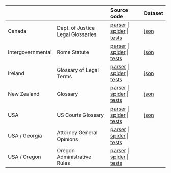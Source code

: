 |   |   | Source code | Dataset |
| - | - | :---------- | :------ |
| Canada | Dept. of Justice Legal Glossaries | [parser](https://github.com/public-law/open-gov-crawlers/blob/master/public_law/parsers/can/doj_glossaries.py) \| [spider](https://github.com/public-law/open-gov-crawlers/blob/master/public_law/spiders/can/doj_glossaries.py) \| [tests](https://github.com/public-law/open-gov-crawlers/blob/master/tests/public_law/parsers/can/doj_glossaries_test.py) | [json](https://github.com/public-law/datasets/blob/master/Canada/doj-glossaries.json) |
| Intergovernmental | Rome Statute | [parser](https://github.com/public-law/open-gov-crawlers/blob/master/public_law/parsers/int/rome_statute.py) \| [spider](https://github.com/public-law/open-gov-crawlers/blob/master/public_law/spiders/int/rome_statute.py) \| [tests](https://github.com/public-law/open-gov-crawlers/blob/master/tests/public_law/parsers/int/rome_statute_test.py) | [json](https://github.com/public-law/datasets/blob/master/Intergovernmental/RomeStatute/RomeStatute.json) |
| Ireland | Glossary of Legal Terms | [parser](https://github.com/public-law/open-gov-crawlers/blob/master/public_law/parsers/irl/courts_glossary.py) \| [spider](https://github.com/public-law/open-gov-crawlers/blob/master/public_law/spiders/irl/courts_glossary.py) \| [tests](https://github.com/public-law/open-gov-crawlers/blob/master/tests/public_law/parsers/irl/courts_glossary_test.py) | [json](https://github.com/public-law/datasets/blob/master/Ireland/courts-glossary.json) |
| New Zealand | Glossary | [parser](https://github.com/public-law/open-gov-crawlers/blob/master/public_law/parsers/nzl/justice_glossary.py) \| [spider](https://github.com/public-law/open-gov-crawlers/blob/master/public_law/spiders/nzl/justice_glossary.py) \| [tests](https://github.com/public-law/open-gov-crawlers/blob/master/tests/public_law/parsers/nzl/justice_glossary_test.py) | [json](https://github.com/public-law/datasets/blob/master/NewZealand/justice-glossary.json) |
| USA | US Courts Glossary | [parser](https://github.com/public-law/open-gov-crawlers/blob/master/public_law/parsers/usa/us_courts_glossary.py) \| [spider](https://github.com/public-law/open-gov-crawlers/blob/master/public_law/spiders/usa/us_courts_glossary.py) \| [tests](https://github.com/public-law/open-gov-crawlers/blob/master/tests/public_law/parsers/usa/us_courts_glossary_test.py) | [json](https://github.com/public-law/datasets/blob/master/UnitedStates/us-courts-glossary.json) |
| USA / Georgia | Attorney General Opinions | [parser](https://github.com/public-law/open-gov-crawlers/blob/master/public_law/parsers/usa/georgia_ag_opinions.py) \| [spider](https://github.com/public-law/open-gov-crawlers/blob/master/public_law/spiders/usa/georgia_ag_opinions.py) \| [tests](https://github.com/public-law/open-gov-crawlers/blob/master/tests/public_law/parsers/usa/georgia_ag_opinions_test.py) |  |
| USA / Oregon | Oregon Administrative Rules | [parser](https://github.com/public-law/open-gov-crawlers/blob/master/public_law/parsers/usa/oregon_regs.py) \| [spider](https://github.com/public-law/open-gov-crawlers/blob/master/public_law/spiders/usa/oregon_regs.py) \| [tests](https://github.com/public-law/open-gov-crawlers/blob/master/tests/public_law/parsers/usa/oregon_regs_test.py) |  |

